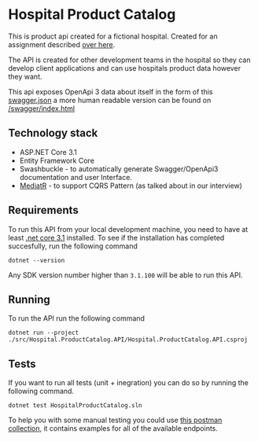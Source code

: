 # Hospital Product Catalog

This is product api created for a fictional hospital. Created for an assignment described [over here](/assignment.md). 

The API is created for other development teams in the hospital so they can develop client applications and can use hospitals product data however they want.

This api exposes OpenApi 3 data about itself in the form of this [swagger.json](http://localhost:5000/swagger/v1/swagger.json) a more human readable version 
can be found on [/swagger/index.html](http://localhost:5000/swagger/index.html)


## Technology stack

- ASP.NET Core 3.1
- Entity Framework Core
- Swashbuckle - to automatically generate Swagger/OpenApi3 documentation and user Interface.
- [MediatR](https://github.com/jbogard/MediatR) - to support CQRS Pattern (as talked about in our interview)

## Requirements

To run this API from your local development machine, you need to have at least [.net core 3.1](https://dotnet.microsoft.com/download/dotnet-core/current) installed.
To see if the installation has completed succesfully, run the following command

```
dotnet --version
```

Any SDK version number higher than `3.1.100` will be able to run this API. 

## Running 

To run the API run the following command

```
dotnet run --project ./src/Hospital.ProductCatalog.API/Hospital.ProductCatalog.API.csproj
```

## Tests

If you want to run all tests (unit + inegration) you can do so by running the following command. 

```
dotnet test HospitalProductCatalog.sln
```

To help you with some manual testing you could use [this postman collection](/tests/postman_collection.json), it contains examples for all of the available endpoints.